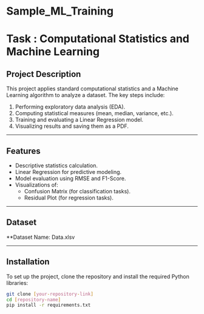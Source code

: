 # Sample_ML_Training
# Task : Computational Statistics and Machine Learning

## Project Description
This project applies standard computational statistics and a Machine Learning algorithm to analyze a dataset. The key steps include:
1. Performing exploratory data analysis (EDA).
2. Computing statistical measures (mean, median, variance, etc.).
3. Training and evaluating a Linear Regression model.
4. Visualizing results and saving them as a PDF.

---

## Features
- Descriptive statistics calculation.
- Linear Regression for predictive modeling.
- Model evaluation using RMSE and F1-Score.
- Visualizations of:
  - Confusion Matrix (for classification tasks).
  - Residual Plot (for regression tasks).

---

## Dataset
**Dataset Name: Data.xlsv 

---

## Installation
To set up the project, clone the repository and install the required Python libraries:

```bash
git clone [your-repository-link]
cd [repository-name]
pip install -r requirements.txt
